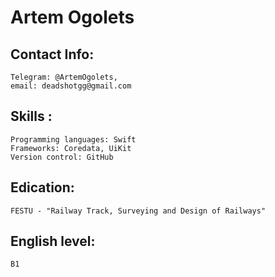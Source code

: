 # Artem Ogolets
 ## Contact Info:
    Telegram: @ArtemOgolets, 
    email: deadshotgg@gmail.com

 ## Skills :
    Programming languages: Swift
    Frameworks: Coredata, UiKit
    Version control: GitHub
    
## Edication:
    FESTU - "Railway Track, Surveying and Design of Railways"

 ## English level: 
    B1

